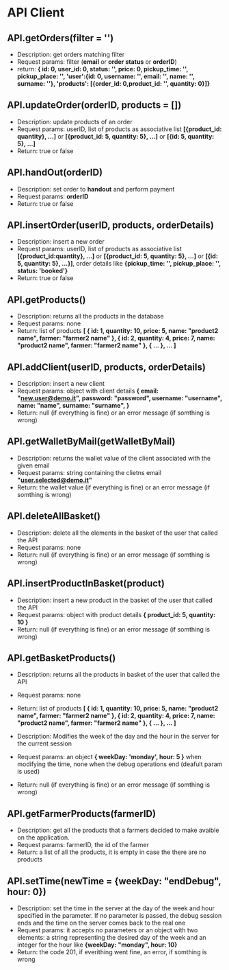 # API Client

## API.getOrders(filter = '')

* Description: get orders matching filter
* Request params: filter (**email** or **order status** or **orderID**)
* return: **{ id: 0, user_id: 0, status: '', price: 0, pickup_time: '', pickup_place: '', 'user':{id: 0, username: '', email: '', name: '', surname: ''}, 'products': [{order_id: 0,product_id: '', quantity: 0}]}**

## API.updateOrder(orderID, products = [])

* Description: update products of an order
* Request params: userID, list of products as associative list **[{product_id: quantity}, ...]** or **[{product_id: 5, quantity: 5}, ...]** or **[{id: 5, quantity: 5}, ...]**
* Return: true or false

## API.handOut(orderID)

* Description: set order to **handout** and perform payment
* Request params: **orderID**
* Return: true or false

## API.insertOrder(userID, products, orderDetails)

* Description: insert a new order
* Request params: userID, list of products as associative list **[{product_id:quantity}, ...]** or **[{product_id: 5, quantity: 5}, ...]** or **[{id: 5, quantity: 5}, ...}]**, order details like **{pickup_time: '', pickup_place: '', status: 'booked'}**
* Return: true or false

## API.getProducts()

* Description: returns all the products in the database
* Request params: none
* Return: list of products **[ { id: 1, quantity: 10, price: 5, name: "product2 name", farmer: "farmer2 name" }, { id: 2, quantity: 4, price: 7, name: "product2 name", farmer: "farmer2 name" }, { ... }, ... ]**

## API.addClient(userID, products, orderDetails)

* Description: insert a new client
* Request params: object with client details **{ email: "new.user@demo.it", password: "password", username: "username", name: "name", surname: "surname", }**
* Return: null (if everything is fine) or an error message (if somthing is wrong)

## API.getWalletByMail(getWalletByMail)

* Description: returns the wallet value of the client associated with the given email
* Request params: string containing the clietns email **"user.selected@demo.it"**
* Return: the wallet value (if everything is fine) or an error message (if somthing is wrong)

## API.deleteAllBasket()

* Description: delete all the elements in the basket of the user that called the API
* Request params: none
* Return: null (if everything is fine) or an error message (if somthing is wrong)

## API.insertProductInBasket(product)

* Description: insert a new product in the basket of the user that called the API
* Request params: object with product details **{ product_id: 5, quantity: 10 }**
* Return: null (if everything is fine) or an error message (if somthing is wrong)

## API.getBasketProducts()

* Description: returns all the products in basket of the user that called the API
* Request params: none
* Return: list of products **[ { id: 1, quantity: 10, price: 5, name: "product2 name", farmer: "farmer2 name" }, { id: 2, quantity: 4, price: 7, name: "product2 name", farmer: "farmer2 name" }, { ... }, ... ]**

* Description: Modifies the week of the day and the hour in the server for the current session
* Request params: an object **{ weekDay: 'monday', hour: 5 }** when modifying the time, none when the debug operations end (deafult param is used)
* Return: null (if everything is fine) or an error message (if somthing is wrong)

## API.getFarmerProducts(farmerID)

* Description: get all the products that a farmers decided to make avaible on
  the application.
* Request params: farmerID, the id of the farmer
* Return: a list of all the products, it is empty in case the there are no
  products

## API.setTime(newTime = {weekDay: "endDebug", hour: 0})

* Description: set the time in the server at the day of the week and hour specified in the parameter. If no parameter is passed, the debug   session ends and the time on the server comes back to the real one
* Request params: it accepts no parameters or an object with two elements: a string representing the desired day of the week and an integer for the hour like **{weekDay: "monday", hour: 10}**
* Return: the code 201, if everithing went fine, an error, if somthing is wrong
